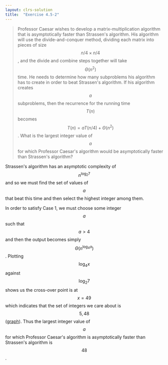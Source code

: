 ```yaml
---
layout: clrs-solution
title:  "Exercise 4.5-2"
---
```

>Professor Caesar wishes to develop a matrix-multiplication algorithm that is asymptotically faster than Strassen's algorithm. His algorithm will use the divide-and-conquer method, dividing each matrix into pieces of size $$n/4 \times n/4$$, and the divide and combine steps together will take $$\Theta(n^2)$$ time. He needs to determine how many subproblems his algorithm has to create in order to beat Strassen's algorithm. If his algorithm creates $$a$$ subproblems, then the recurrence for the running time $$T(n)$$ becomes $$T(n) = aT(n/4) + \Theta(n^2)$$. What is the largest integer value of $$a$$ for which Professor Caesar's algorithm would be asymptotically faster than Strassen's algorithm?

Strassen's algorithm has an asymptotic complexity of $$n^{\log_{2}7}$$ and so we must find the set of values of $$a$$ that beat this time and then select the highest integer among them.

In order to satisfy Case 1, we must choose some integer $$a$$ such that $$a > 4$$ and then the output becomes simply $$\Theta(n^{\log_{4}a})$$. Plotting $$\log_{4}x$$ against $$\log_{2}7$$ shows us the cross-over point is at $$x = 49$$ which indicates that the set of integers we care about is $${5, 48}$$ ([graph](https://www.desmos.com/calculator/cymav1wpds)). Thus the largest integer value of $$a$$ for which Professor Caesar's algorithm is asymptotically faster than Strassen's algorithm is $$48$$.



